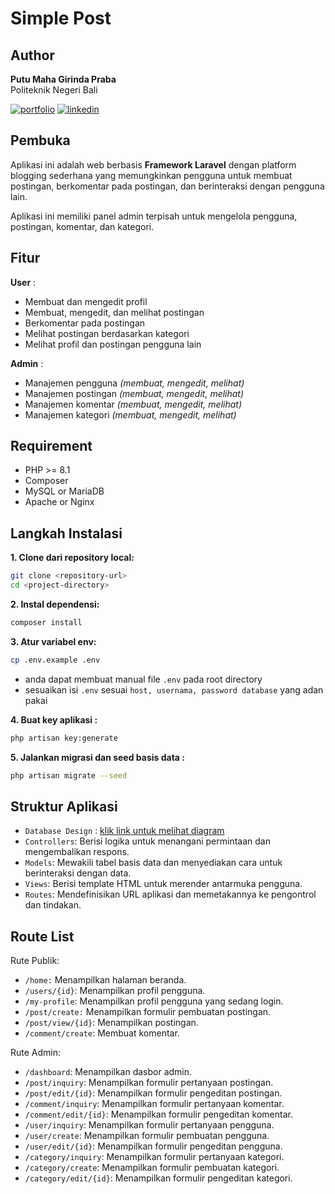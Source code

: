 # Simple Post

## Author

**Putu Maha Girinda Praba**\
Politeknik Negeri Bali

[![portfolio](https://img.shields.io/badge/my_portfolio-000?style=for-the-badge&logo=ko-fi&logoColor=white)](https://mahagirinda.github.io)
[![linkedin](https://img.shields.io/badge/linkedin-0A66C2?style=for-the-badge&logo=linkedin&logoColor=white)](https://www.linkedin.com/in/mahagirinda/)


## Pembuka

Aplikasi ini adalah web berbasis **Framework Laravel** dengan platform blogging sederhana yang memungkinkan pengguna untuk membuat postingan, berkomentar pada postingan, dan berinteraksi dengan pengguna lain. 

Aplikasi ini memiliki panel admin terpisah untuk mengelola pengguna, postingan, komentar, dan kategori.

## Fitur

**User** :

- Membuat dan mengedit profil
- Membuat, mengedit, dan melihat postingan
- Berkomentar pada postingan
- Melihat postingan berdasarkan kategori
- Melihat profil dan postingan pengguna lain

**Admin** :

- Manajemen pengguna *(membuat, mengedit, melihat)*
- Manajemen postingan *(membuat, mengedit, melihat)*
- Manajemen komentar *(membuat, mengedit, melihat)*
- Manajemen kategori *(membuat, mengedit, melihat)*

## Requirement

- PHP >= 8.1
- Composer
- MySQL or MariaDB
- Apache or Nginx

## Langkah Instalasi

**1. Clone dari repository local:**

   ```bash
   git clone <repository-url>
   cd <project-directory>
   ```

**2. Instal dependensi:**

   ```bash
   composer install
   ```

**3. Atur variabel env:**

   ```bash
   cp .env.example .env
   ```
   * anda dapat membuat manual file `.env` pada root directory
   * sesuaikan isi `.env` sesuai `host, usernama, password database` yang adan pakai

**4. Buat key aplikasi :**

   ```bash
   php artisan key:generate
   ```

**5. Jalankan migrasi dan seed basis data :**

   ```bash
   php artisan migrate --seed
   ```

## Struktur Aplikasi
- `Database Design` : [klik link untuk melihat diagram](https://drawsql.app/teams/pos-app-apis/diagrams/simple-post)
- `Controllers`: Berisi logika untuk menangani permintaan dan mengembalikan respons.
- `Models`: Mewakili tabel basis data dan menyediakan cara untuk berinteraksi dengan data.
- `Views`: Berisi template HTML untuk merender antarmuka pengguna.
- `Routes`: Mendefinisikan URL aplikasi dan memetakannya ke pengontrol dan tindakan.

## Route List

Rute Publik:
- `/home:` Menampilkan halaman beranda.
- `/users/{id}`: Menampilkan profil pengguna.
- `/my-profile`: Menampilkan profil pengguna yang sedang login.
- `/post/create:` Menampilkan formulir pembuatan postingan.
- `/post/view/{id}`: Menampilkan postingan.
- `/comment/create`: Membuat komentar.

Rute Admin:
- `/dashboard`: Menampilkan dasbor admin.
- `/post/inquiry`: Menampilkan formulir pertanyaan postingan.
- `/post/edit/{id}`: Menampilkan formulir pengeditan postingan.
- `/comment/inquiry`: Menampilkan formulir pertanyaan komentar.
- `/comment/edit/{id}`: Menampilkan formulir pengeditan komentar.
- `/user/inquiry`: Menampilkan formulir pertanyaan pengguna.
- `/user/create`: Menampilkan formulir pembuatan pengguna.
- `/user/edit/{id}`: Menampilkan formulir pengeditan pengguna.
- `/category/inquiry`: Menampilkan formulir pertanyaan kategori.
- `/category/create`: Menampilkan formulir pembuatan kategori.
- `/category/edit/{id}`: Menampilkan formulir pengeditan kategori.
   
